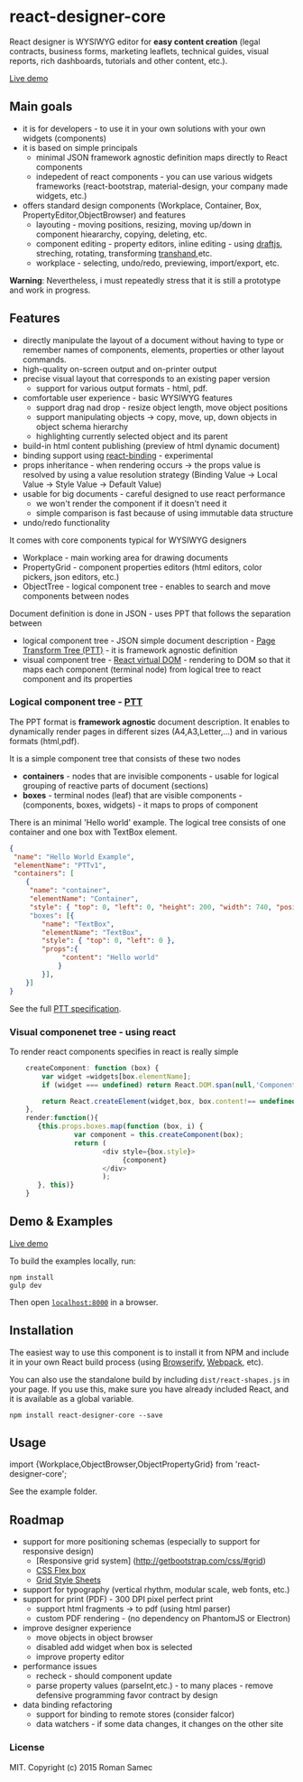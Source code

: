 react-designer-core
=======================

React designer is WYSIWYG editor for **easy content creation** (legal contracts, business forms, marketing leaflets, technical guides, visual reports, rich dashboards, tutorials and other content, etc.).

[Live demo](http://rsamec.github.io/react-designer-core/)

## Main goals 

+   it is for developers - to use it in your own solutions with your own widgets (components)  
+   it is based on simple principals
 	+	minimal JSON framework agnostic definition maps directly to React components
 	+	indepedent of react components - you can use various widgets frameworks (react-bootstrap, material-design, your company made widgets, etc.)
+ 	offers standard design components (Workplace, Container, Box, PropertyEditor,ObjectBrowser) and features
	+	layouting - moving positions, resizing, moving up/down in component hieararchy, copying, deleting, etc.
 	+	component editing - property editors, inline editing - using [draftjs](https://facebook.github.io/draft-js/), streching, rotating, transforming [transhand](https://github.com/azazdeaz/transhand),etc.
 	+	workplace - selecting, undo/redo, previewing, import/export, etc.
 	  	 	
 	       
**Warning**: Nevertheless, i must repeatedly stress that it is still a prototype and work in progress.

## Features

+   directly manipulate the layout of a document without having to type or remember names of components, elements, properties or other layout commands.
+   high-quality on-screen output and on-printer output
+   precise visual layout that corresponds to an existing paper version
    +   support for various output formats - html, pdf.
+   comfortable user experience - basic WYSIWYG features
    +   support drag nad drop - resize object length, move object positions
    +   support manipulating objects -> copy, move, up, down objects in object schema hierarchy
    +   highlighting currently selected object and its parent
+   build-in html content publishing (preview of html dynamic document)
+   binding support using [react-binding](https://github.com/rsamec/react-binding) - experimental
+   props inheritance - when rendering occurs -> the props value is resolved by using a value resolution strategy (Binding Value -> Local Value -> Style Value -> Default Value)
+   usable for big documents - careful designed to use react performance
    +   we won't render the component if it doesn't need it
    +   simple comparison is fast because of using immutable data structure
+   undo/redo functionality

It comes with core components typical for WYSIWYG designers

+   Workplace - main working area for drawing documents
+   PropertyGrid - component properties editors (html editors, color pickers, json editors, etc.)
+   ObjectTree - logical component tree - enables to search and move components between nodes


Document definition is done in JSON - uses PPT that follows the separation between      

+   logical component tree - JSON simple document description - [Page Transform Tree (PTT)](https://github.com/rsamec/ptt) - it is framework agnostic definition
+   visual component tree - [React virtual DOM](http://facebook.github.io/react) - rendering to DOM so that it maps each component (terminal node) from logical tree to react component and its properties


### Logical component tree - [PTT](https://github.com/rsamec/ptt)

The PPT format is __framework agnostic__ document description. It enables to dynamically render pages in different sizes (A4,A3,Letter,...) and in various formats (html,pdf).

It is a simple component tree that consists of these two nodes

+   **containers** - nodes that are invisible components - usable for logical grouping of reactive parts of document (sections)
+   **boxes** - terminal nodes (leaf) that are visible components - (components, boxes, widgets) - it maps to props of component

There is an minimal 'Hello world' example. The logical tree consists of one container and one box with TextBox element.

```json
{
 "name": "Hello World Example",
 "elementName": "PTTv1",
 "containers": [
    {
     "name": "container",
     "elementName": "Container",
     "style": { "top": 0, "left": 0, "height": 200, "width": 740, "position": "relative" }
     "boxes": [{
        "name": "TextBox",
        "elementName": "TextBox",
        "style": { "top": 0, "left": 0 },
        "props":{
             "content": "Hello world"
            }
        }],
    }]
}
```

See the full [PTT specification](https://github.com/rsamec/ptt).

### Visual componenet tree - using react

To render react components specifies in react is really simple

```js
    createComponent: function (box) {
        var widget =widgets[box.elementName];
        if (widget === undefined) return React.DOM.span(null,'Component ' + box.elementName + ' is not register among widgets.');

        return React.createElement(widget,box, box.content!== undefined?React.DOM.span(null, box.content):undefined);
    },
    render:function(){
       {this.props.boxes.map(function (box, i) {
                var component = this.createComponent(box);
                return (
                       <div style={box.style}>
                            {component}
                       </div>
                       );
       }, this)}
    }
```

## Demo & Examples

[Live demo](http://rsamec.github.io/react-designer-core/)

To build the examples locally, run:

```
npm install
gulp dev
```

Then open [`localhost:8000`](http://localhost:8000) in a browser.


## Installation

The easiest way to use this component is to install it from NPM and include it in your own React build process (using [Browserify](http://browserify.org), [Webpack](http://webpack.github.io/), etc).

You can also use the standalone build by including `dist/react-shapes.js` in your page. If you use this, make sure you have already included React, and it is available as a global variable.

```
npm install react-designer-core --save
```

## Usage

import {Workplace,ObjectBrowser,ObjectPropertyGrid} from 'react-designer-core';

See the example folder.

## Roadmap

+   support for more positioning schemas (especially to support for responsive design)
	+	[Responsive grid system] (http://getbootstrap.com/css/#grid)
	+	[CSS Flex box](https://developer.mozilla.org/en-US/docs/Web/CSS/CSS_Flexible_Box_Layout/Using_CSS_flexible_boxes)
	+	[Grid Style Sheets](http://gridstylesheets.org/)
+   support for typography (vertical rhythm, modular scale, web fonts, etc.)
+   support for print (PDF) - 300 DPI pixel perfect print
	+	support html fragments -> to pdf (using html parser)
	+	custom PDF rendering - (no dependency on PhantomJS or Electron)
+   improve designer experience
    +   move objects in object browser
    +   disabled add widget when box is selected
    +   improve property editor
+   performance issues
    +   recheck - should component update
    +   parse property values (parseInt,etc.) - to many places - remove defensive programming favor contract by design
+   data binding refactoring    
    +   support for binding to remote stores (consider falcor)
    +   data watchers - if some data changes, it changes on the other site

### License

MIT. Copyright (c) 2015 Roman Samec

